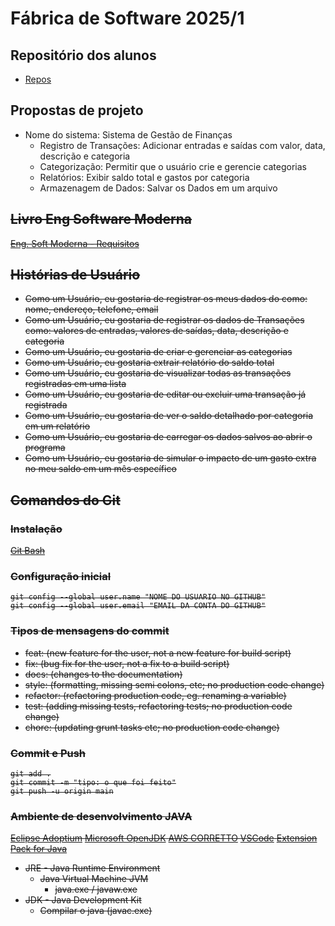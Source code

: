 # Fábrica de Software 2025/1

## Repositório dos alunos
- [Repos](https://gist.github.com/d4e37df9f6772173110603fc8bf90b84.git)

## Propostas de projeto

- Nome do sistema: Sistema de Gestão de Finanças
  - Registro de Transações: Adicionar entradas e saídas com valor, data, descrição e categoria
  - Categorização: Permitir que o usuário crie e gerencie categorias 
  - Relatórios: Exibir saldo total e gastos por categoria 
  - Armazenagem de Dados: Salvar os Dados em um arquivo 

<s>

## Livro Eng Software Moderna
[Eng. Soft Moderna - Requisitos](https://engsoftmoderna.info/cap3.html)

## Histórias de Usuário
- Como um Usuário, eu gostaria de registrar os meus dados do como: nome, endereço, telefone, email
- Como um Usuário, eu gostaria de registrar os dados de Transações como: valores de entradas, valores de saídas, data, descrição e categoria
- Como um Usuário, eu gostaria de criar e gerenciar as categorias
- Como um Usuário, eu gostaria extrair relatório do saldo total
- Como um Usuário, eu gostaria de visualizar todas as transações registradas em uma lista
- Como um Usuário, eu gostaria de editar ou excluir uma transação já registrada
- Como um Usuário, eu gostaria de ver o saldo detalhado por categoria em um relatório
- Como um Usuário, eu gostaria de carregar os dados salvos ao abrir o programa
- Como um Usuário, eu gostaria de simular o impacto de um gasto extra no meu saldo em um mês específico

## Comandos do Git

### Instalação
[Git Bash](https://git-scm.com/downloads)

### Configuração inicial

```
git config --global user.name "NOME DO USUARIO NO GITHUB"
git config --global user.email "EMAIL DA CONTA DO GITHUB"
```
### Tipos de mensagens do commit

- feat: (new feature for the user, not a new feature for build script)
- fix: (bug fix for the user, not a fix to a build script)
- docs: (changes to the documentation)
- style: (formatting, missing semi colons, etc; no production code change)
- refactor: (refactoring production code, eg. renaming a variable)
- test: (adding missing tests, refactoring tests; no production code change)
- chore: (updating grunt tasks etc; no production code change)

### Commit e Push

```
git add .
git commit -m "tipo: o que foi feito"
git push -u origin main
```

### Ambiente de desenvolvimento JAVA
[Eclipse Adoptium](https://adoptium.net/)
[Microsoft OpenJDK](https://www.microsoft.com/openjdk)
[AWS CORRETTO](https://aws.amazon.com/pt/corretto/)
[VSCode](https://code.visualstudio.com/download)
[Extension Pack for Java](https://marketplace.visualstudio.com/items?itemName=vscjava.vscode-java-pack)


- JRE - Java Runtime Environment
   - Java Virtual Machine JVM 
     - java.exe / javaw.exe
- JDK - Java Development Kit
  - Compilar o java (javac.exe)
